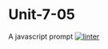 # Unit-7-05
A javascript prompt
[![linter](https://github.com/MaathusanS/Unit-7-05/workflows/linter/badge.svg)](https://github.com/marketplace/actions/super-linter)
